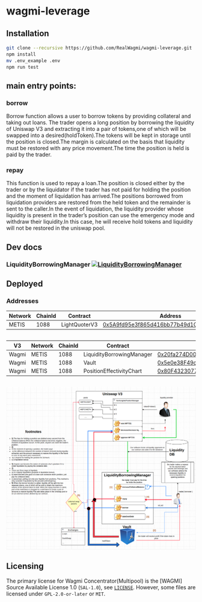 # wagmi-leverage

## Installation
```bash
git clone --recursive https://github.com/RealWagmi/wagmi-leverage.git
npm install
mv .env_example .env
npm run test
```

## main entry points:

### borrow

Borrow function allows a user to borrow tokens by providing collateral and taking out loans.
The trader opens a long position by borrowing the liquidity of Uniswap V3 and extracting it into a pair of tokens,one of which will be swapped into a desired(holdToken).The tokens will be kept in storage until the position is closed.The margin is calculated on the basis that liquidity must be restored with any price movement.The time the position is held is paid by the trader.

### repay

This function is used to repay a loan.The position is closed either by the trader or by the liquidator if the trader has not paid for holding the position and the moment of liquidation has arrived.The positions borrowed from liquidation providers are restored from the held token and the remainder is sent to the caller.In the event of liquidation, the liquidity provider whose liquidity is present in the trader’s position can use the emergency mode and withdraw their liquidity.In this case, he will receive hold tokens and liquidity will not be restored in the uniswap pool.


## Dev docs
### LiquidityBorrowingManager [![LiquidityBorrowingManager](https://img.shields.io/badge/docs-%F0%9F%93%84-yellow)](./docs/LiquidityBorrowingManager.md)

## Deployed

### Addresses

| Network | ChainId | Contract | Address |
|------| ------- | -----| -----|
| METIS | 1088 | LightQuoterV3 | [0x5A9fd95e3f865d416bb77b49d1Cca8109FcAbfE5](https://explorer.metis.io/address/0x5A9fd95e3f865d416bb77b49d1Cca8109FcAbfE5) |

##

| V3 | Network | ChainId | Contract | Address |
|------|------| ------- | -----| -----|
| Wagmi | METIS | 1088 | LiquidityBorrowingManager | [0x20fa274D00fF4917A13cD464FDbB200475B6EaBd](https://explorer.metis.io/address/0x20fa274D00fF4917A13cD464FDbB200475B6EaBd) |
| Wagmi | METIS | 1088 | Vault| [0x5e0e38F49c89D2535D12459a3Cab40dB6D2f7fC9](https://explorer.metis.io/address/0x5e0e38F49c89D2535D12459a3Cab40dB6D2f7fC9) |
| Wagmi | METIS | 1088 | PositionEffectivityChart| [0x80F43230778F402E99d530e4e35FA423d72020c3](https://explorer.metis.io/address/0x80F43230778F402E99d530e4e35FA423d72020c3) |

##

![](1.png "Title")

## Licensing

The primary license for Wagmi Concentrator(Multipool) is the [WAGMI] Source Available License 1.0 (`SAL-1.0`), see [`LICENSE`](./LICENSE.md). However, some files are licensed under `GPL-2.0-or-later` or `MIT`.